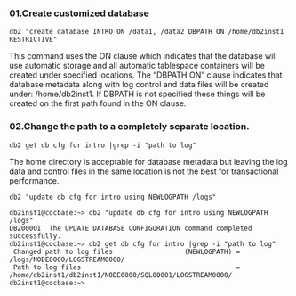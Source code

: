### 01.Create customized database

    db2 "create database INTRO ON /data1, /data2 DBPATH ON /home/db2inst1 RESTRICTIVE"

This command uses the ON clause which indicates that the database will use automatic storage and all automatic tablespace
containers will be created under specified locations. The “DBPATH ON” clause indicates that database metadata along with log
control and data files will be created under: /home/db2inst1. If DBPATH is not specified these things will be created on the first
path found in the ON clause.

### 02.Change the path to a completely separate location.

    db2 get db cfg for intro |grep -i "path to log"
    
The home directory is acceptable for database metadata but leaving the log data and control files in the same location
is not the best for transactional performance.

    db2 "update db cfg for intro using NEWLOGPATH /logs"

    db2inst1@cocbase:~> db2 "update db cfg for intro using NEWLOGPATH /logs"
    DB20000I  The UPDATE DATABASE CONFIGURATION command completed successfully.
    db2inst1@cocbase:~> db2 get db cfg for intro |grep -i "path to log"
     Changed path to log files                  (NEWLOGPATH) = /logs/NODE0000/LOGSTREAM0000/
     Path to log files                                       = /home/db2inst1/db2inst1/NODE0000/SQL00001/LOGSTREAM0000/
    db2inst1@cocbase:~> 






    
